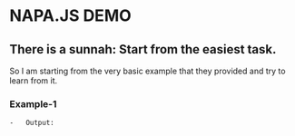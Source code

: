 # NAPA.JS DEMO

## There is a sunnah: Start from the easiest task.
So I am starting from the very basic example that they provided and try to learn from it.

### Example-1
    -   Output:
